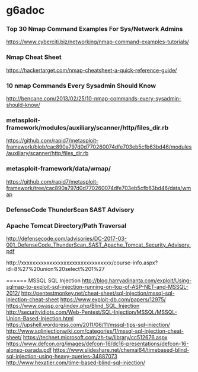 # g6adoc
### Top 30 Nmap Command Examples For Sys/Network Admins
https://www.cyberciti.biz/networking/nmap-command-examples-tutorials/

### Nmap Cheat Sheet
https://hackertarget.com/nmap-cheatsheet-a-quick-reference-guide/

### 10 nmap Commands Every Sysadmin Should Know
http://bencane.com/2013/02/25/10-nmap-commands-every-sysadmin-should-know/

### metasploit-framework/modules/auxiliary/scanner/http/files_dir.rb
https://github.com/rapid7/metasploit-framework/blob/cac890a797d0d770260074dfe703eb5cfb63bd46/modules/auxiliary/scanner/http/files_dir.rb

### metasploit-framework/data/wmap/
https://github.com/rapid7/metasploit-framework/tree/cac890a797d0d770260074dfe703eb5cfb63bd46/data/wmap

### DefenseCode ThunderScan SAST Advisory
### Apache Tomcat Directory/Path Traversal
http://defensecode.com/advisories/DC-2017-03-001_DefenseCode_ThunderScan_SAST_Apache_Tomcat_Security_Advisory.pdf


http://xxxxxxxxxxxxxxxxxxxxxxxxxxxxxxxx/course-info.aspx?id=8%27%20union%20select%201%27

======
MSSQL SQL Injection
http://blog.harryadinanta.com/exploit/Using-sqlmap-to-exploit-sql-injection-running-on-top-of-ASP-NET-and-MSSQL-2012/
http://pentestmonkey.net/cheat-sheet/sql-injection/mssql-sql-injection-cheat-sheet
https://www.exploit-db.com/papers/12975/
https://www.owasp.org/index.php/Blind_SQL_Injection
http://securityidiots.com/Web-Pentest/SQL-Injection/MSSQL/MSSQL-Union-Based-Injection.html
https://upshell.wordpress.com/2011/06/11/mssql-tips-sql-injection/
http://www.sqlinjectionwiki.com/categories/1/mssql-sql-injection-cheat-sheet/
https://technet.microsoft.com/zh-tw/library/cc512676.aspx
https://www.defcon.org/images/defcon-16/dc16-presentations/defcon-16-alonso-parada.pdf
https://www.slideshare.net/chemai64/timebased-blind-sql-injection-using-heavy-queries-34887073
http://www.hexatier.com/time-based-blind-sql-injection/


